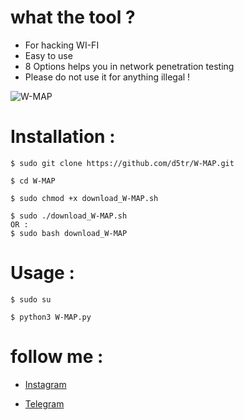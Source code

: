# what the tool ?

* For hacking WI-FI
* Easy to use 
* 8 Options helps you in network penetration testing
* Please do not use it for anything illegal !

![W-MAP](https://github.com/d5tr/W_MAP/blob/main/5gn6tj.gif)



# Installation :

```
$ sudo git clone https://github.com/d5tr/W-MAP.git
```
```
$ cd W-MAP
```
```
$ sudo chmod +x download_W-MAP.sh
```
```
$ sudo ./download_W-MAP.sh
OR :
$ sudo bash download_W-MAP
```

# Usage :

```
$ sudo su
```
```
$ python3 W-MAP.py
```

# follow me :


* [Instagram](https://instagram.com/d_5tr)



* [Telegram](https://t.me/d5tr_Cyber)
